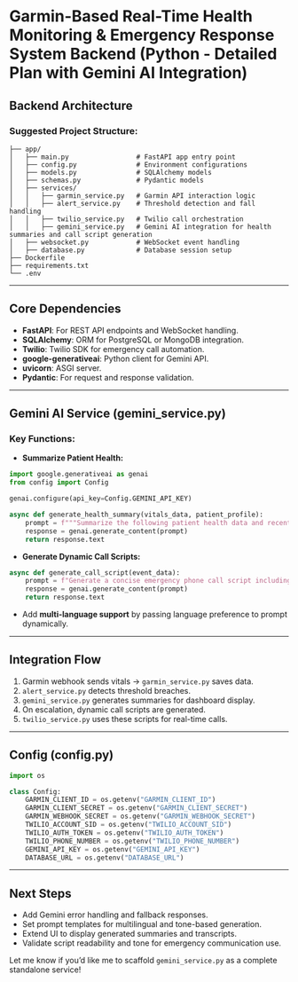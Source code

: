 # Garmin-Based Real-Time Health Monitoring & Emergency Response System Backend (Python - Detailed Plan with Gemini AI Integration)

## **Backend Architecture**

### Suggested Project Structure:
```
├── app/
│   ├── main.py                 # FastAPI app entry point
│   ├── config.py               # Environment configurations
│   ├── models.py               # SQLAlchemy models
│   ├── schemas.py              # Pydantic models
│   ├── services/
│   │   ├── garmin_service.py   # Garmin API interaction logic
│   │   ├── alert_service.py    # Threshold detection and fall handling
│   │   ├── twilio_service.py   # Twilio call orchestration
│   │   ├── gemini_service.py   # Gemini AI integration for health summaries and call script generation
│   ├── websocket.py            # WebSocket event handling
│   ├── database.py             # Database session setup
├── Dockerfile
├── requirements.txt
└── .env
```

---

## **Core Dependencies**
- **FastAPI**: For REST API endpoints and WebSocket handling.
- **SQLAlchemy**: ORM for PostgreSQL or MongoDB integration.
- **Twilio**: Twilio SDK for emergency call automation.
- **google-generativeai**: Python client for Gemini API.
- **uvicorn**: ASGI server.
- **Pydantic**: For request and response validation.

---

## **Gemini AI Service (gemini_service.py)**

### Key Functions:
- **Summarize Patient Health:**
```python
import google.generativeai as genai
from config import Config

genai.configure(api_key=Config.GEMINI_API_KEY)

async def generate_health_summary(vitals_data, patient_profile):
    prompt = f"""Summarize the following patient health data and recent events:\nVitals: {vitals_data}\nPatient Profile: {patient_profile}."""
    response = genai.generate_content(prompt)
    return response.text
```

- **Generate Dynamic Call Scripts:**
```python
async def generate_call_script(event_data):
    prompt = f"Generate a concise emergency phone call script including patient vitals, detected emergency type, and instructions for the contact. Event data: {event_data}"
    response = genai.generate_content(prompt)
    return response.text
```

- Add **multi-language support** by passing language preference to prompt dynamically.

---

## **Integration Flow**
1. Garmin webhook sends vitals → `garmin_service.py` saves data.
2. `alert_service.py` detects threshold breaches.
3. `gemini_service.py` generates summaries for dashboard display.
4. On escalation, dynamic call scripts are generated.
5. `twilio_service.py` uses these scripts for real-time calls.

---

## **Config (config.py)**
```python
import os

class Config:
    GARMIN_CLIENT_ID = os.getenv("GARMIN_CLIENT_ID")
    GARMIN_CLIENT_SECRET = os.getenv("GARMIN_CLIENT_SECRET")
    GARMIN_WEBHOOK_SECRET = os.getenv("GARMIN_WEBHOOK_SECRET")
    TWILIO_ACCOUNT_SID = os.getenv("TWILIO_ACCOUNT_SID")
    TWILIO_AUTH_TOKEN = os.getenv("TWILIO_AUTH_TOKEN")
    TWILIO_PHONE_NUMBER = os.getenv("TWILIO_PHONE_NUMBER")
    GEMINI_API_KEY = os.getenv("GEMINI_API_KEY")
    DATABASE_URL = os.getenv("DATABASE_URL")
```

---

## **Next Steps**
- Add Gemini error handling and fallback responses.
- Set prompt templates for multilingual and tone-based generation.
- Extend UI to display generated summaries and transcripts.
- Validate script readability and tone for emergency communication use.

Let me know if you’d like me to scaffold `gemini_service.py` as a complete standalone service!
